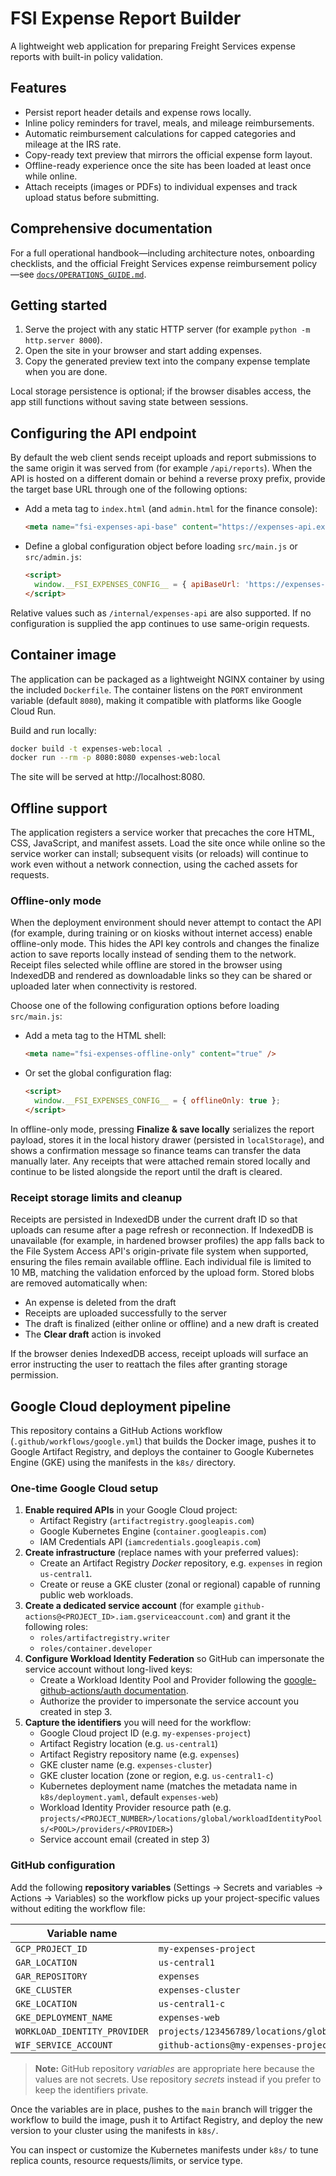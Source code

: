 # FSI Expense Report Builder

A lightweight web application for preparing Freight Services expense reports with built-in policy validation.

## Features
- Persist report header details and expense rows locally.
- Inline policy reminders for travel, meals, and mileage reimbursements.
- Automatic reimbursement calculations for capped categories and mileage at the IRS rate.
- Copy-ready text preview that mirrors the official expense form layout.
- Offline-ready experience once the site has been loaded at least once while online.
- Attach receipts (images or PDFs) to individual expenses and track upload status before submitting.

## Comprehensive documentation

For a full operational handbook—including architecture notes, onboarding checklists, and the official Freight Services expense reimbursement policy—see [`docs/OPERATIONS_GUIDE.md`](docs/OPERATIONS_GUIDE.md).

## Getting started
1. Serve the project with any static HTTP server (for example `python -m http.server 8000`).
2. Open the site in your browser and start adding expenses.
3. Copy the generated preview text into the company expense template when you are done.

Local storage persistence is optional; if the browser disables access, the app still functions without saving state between sessions.

## Configuring the API endpoint

By default the web client sends receipt uploads and report submissions to the same origin it was served from (for example `/api/reports`).
When the API is hosted on a different domain or behind a reverse proxy prefix, provide the target base URL through one of the following options:

- Add a meta tag to `index.html` (and `admin.html` for the finance console):
  ```html
  <meta name="fsi-expenses-api-base" content="https://expenses-api.example.com" />
  ```
- Define a global configuration object before loading `src/main.js` or `src/admin.js`:
  ```html
  <script>
    window.__FSI_EXPENSES_CONFIG__ = { apiBaseUrl: 'https://expenses-api.example.com' };
  </script>
  ```

Relative values such as `/internal/expenses-api` are also supported. If no configuration is supplied the app continues to use same-origin requests.

## Container image

The application can be packaged as a lightweight NGINX container by using the included `Dockerfile`. The container listens on the `PORT` environment variable (default `8080`), making it compatible with platforms like Google Cloud Run.

Build and run locally:

```bash
docker build -t expenses-web:local .
docker run --rm -p 8080:8080 expenses-web:local
```

The site will be served at http://localhost:8080.

## Offline support

The application registers a service worker that precaches the core HTML, CSS, JavaScript, and manifest assets. Load the site once while online so the service worker can install; subsequent visits (or reloads) will continue to work even without a network connection, using the cached assets for requests.

### Offline-only mode

When the deployment environment should never attempt to contact the API (for example, during training or on kiosks without internet access) enable offline-only mode. This hides the API key controls and changes the finalize action to save reports locally instead of sending them to the network. Receipt files selected while offline are stored in the browser using IndexedDB and rendered as downloadable links so they can be shared or uploaded later when connectivity is restored.

Choose one of the following configuration options before loading `src/main.js`:

- Add a meta tag to the HTML shell:
  ```html
  <meta name="fsi-expenses-offline-only" content="true" />
  ```
- Or set the global configuration flag:
  ```html
  <script>
    window.__FSI_EXPENSES_CONFIG__ = { offlineOnly: true };
  </script>
  ```

In offline-only mode, pressing **Finalize & save locally** serializes the report payload, stores it in the local history drawer (persisted in `localStorage`), and shows a confirmation message so finance teams can transfer the data manually later. Any receipts that were attached remain stored locally and continue to be listed alongside the report until the draft is cleared.

### Receipt storage limits and cleanup

Receipts are persisted in IndexedDB under the current draft ID so that uploads can resume after a page refresh or reconnection. If IndexedDB is unavailable (for example, in hardened browser profiles) the app falls back to the File System Access API's origin-private file system when supported, ensuring the files remain available offline. Each individual file is limited to 10&nbsp;MB, matching the validation enforced by the upload form. Stored blobs are removed automatically when:

- An expense is deleted from the draft
- Receipts are uploaded successfully to the server
- The draft is finalized (either online or offline) and a new draft is created
- The **Clear draft** action is invoked

If the browser denies IndexedDB access, receipt uploads will surface an error instructing the user to reattach the files after granting storage permission.

## Google Cloud deployment pipeline

This repository contains a GitHub Actions workflow (`.github/workflows/google.yml`) that builds the Docker image, pushes it to Google Artifact Registry, and deploys the container to Google Kubernetes Engine (GKE) using the manifests in the `k8s/` directory.

### One-time Google Cloud setup

1. **Enable required APIs** in your Google Cloud project:
   - Artifact Registry (`artifactregistry.googleapis.com`)
   - Google Kubernetes Engine (`container.googleapis.com`)
   - IAM Credentials API (`iamcredentials.googleapis.com`)
2. **Create infrastructure** (replace names with your preferred values):
   - Create an Artifact Registry *Docker* repository, e.g. `expenses` in region `us-central1`.
   - Create or reuse a GKE cluster (zonal or regional) capable of running public web workloads.
3. **Create a dedicated service account** (for example `github-actions@<PROJECT_ID>.iam.gserviceaccount.com`) and grant it the following roles:
   - `roles/artifactregistry.writer`
   - `roles/container.developer`
4. **Configure Workload Identity Federation** so GitHub can impersonate the service account without long-lived keys:
   - Create a Workload Identity Pool and Provider following the [google-github-actions/auth documentation](https://github.com/google-github-actions/auth#setting-up-workload-identity-federation).
   - Authorize the provider to impersonate the service account you created in step 3.
5. **Capture the identifiers** you will need for the workflow:
   - Google Cloud project ID (e.g. `my-expenses-project`)
   - Artifact Registry location (e.g. `us-central1`)
   - Artifact Registry repository name (e.g. `expenses`)
   - GKE cluster name (e.g. `expenses-cluster`)
   - GKE cluster location (zone or region, e.g. `us-central1-c`)
   - Kubernetes deployment name (matches the metadata name in `k8s/deployment.yaml`, default `expenses-web`)
   - Workload Identity Provider resource path (e.g. `projects/<PROJECT_NUMBER>/locations/global/workloadIdentityPools/<POOL>/providers/<PROVIDER>`)
   - Service account email (created in step 3)

### GitHub configuration

Add the following **repository variables** (Settings → Secrets and variables → Actions → Variables) so the workflow picks up your project-specific values without editing the workflow file:

| Variable name | Example value |
| ------------- | ------------- |
| `GCP_PROJECT_ID` | `my-expenses-project` |
| `GAR_LOCATION` | `us-central1` |
| `GAR_REPOSITORY` | `expenses` |
| `GKE_CLUSTER` | `expenses-cluster` |
| `GKE_LOCATION` | `us-central1-c` |
| `GKE_DEPLOYMENT_NAME` | `expenses-web` |
| `WORKLOAD_IDENTITY_PROVIDER` | `projects/123456789/locations/global/workloadIdentityPools/github/providers/expenses` |
| `WIF_SERVICE_ACCOUNT` | `github-actions@my-expenses-project.iam.gserviceaccount.com` |

> **Note:** GitHub repository *variables* are appropriate here because the values are not secrets. Use repository *secrets* instead if you prefer to keep the identifiers private.

Once the variables are in place, pushes to the `main` branch will trigger the workflow to build the image, push it to Artifact Registry, and deploy the new version to your cluster using the manifests in `k8s/`.

You can inspect or customize the Kubernetes manifests under `k8s/` to tune replica counts, resource requests/limits, or service type.
